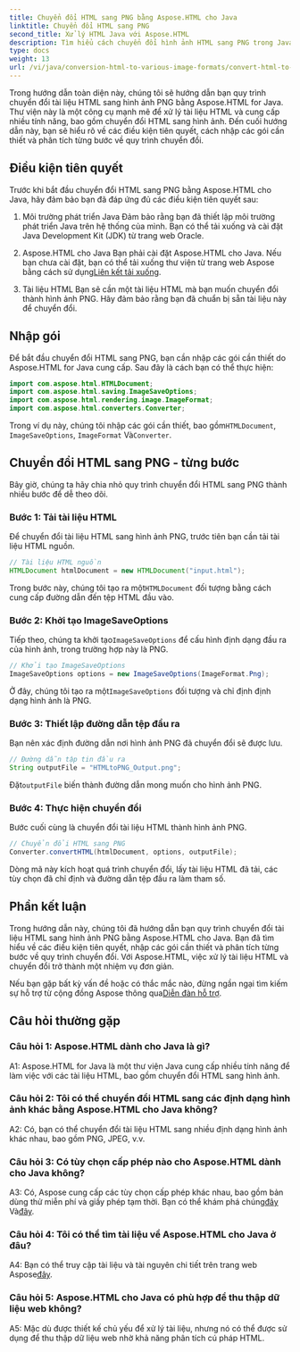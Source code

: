 ```yaml
---
title: Chuyển đổi HTML sang PNG bằng Aspose.HTML cho Java
linktitle: Chuyển đổi HTML sang PNG
second_title: Xử lý HTML Java với Aspose.HTML
description: Tìm hiểu cách chuyển đổi hình ảnh HTML sang PNG trong Java bằng Aspose.HTML. Hướng dẫn toàn diện với hướng dẫn từng bước.
type: docs
weight: 13
url: /vi/java/conversion-html-to-various-image-formats/convert-html-to-png/
---
```

Trong hướng dẫn toàn diện này, chúng tôi sẽ hướng dẫn bạn quy trình chuyển đổi tài liệu HTML sang hình ảnh PNG bằng Aspose.HTML for Java. Thư viện này là một công cụ mạnh mẽ để xử lý tài liệu HTML và cung cấp nhiều tính năng, bao gồm chuyển đổi HTML sang hình ảnh. Đến cuối hướng dẫn này, bạn sẽ hiểu rõ về các điều kiện tiên quyết, cách nhập các gói cần thiết và phân tích từng bước về quy trình chuyển đổi.

## Điều kiện tiên quyết

Trước khi bắt đầu chuyển đổi HTML sang PNG bằng Aspose.HTML cho Java, hãy đảm bảo bạn đã đáp ứng đủ các điều kiện tiên quyết sau:

1. Môi trường phát triển Java
Đảm bảo rằng bạn đã thiết lập môi trường phát triển Java trên hệ thống của mình. Bạn có thể tải xuống và cài đặt Java Development Kit (JDK) từ trang web Oracle.

2. Aspose.HTML cho Java
 Bạn phải cài đặt Aspose.HTML cho Java. Nếu bạn chưa cài đặt, bạn có thể tải xuống thư viện từ trang web Aspose bằng cách sử dụng[Liên kết tải xuống](https://releases.aspose.com/html/java/).

3. Tài liệu HTML
Bạn sẽ cần một tài liệu HTML mà bạn muốn chuyển đổi thành hình ảnh PNG. Hãy đảm bảo rằng bạn đã chuẩn bị sẵn tài liệu này để chuyển đổi.

## Nhập gói

Để bắt đầu chuyển đổi HTML sang PNG, bạn cần nhập các gói cần thiết do Aspose.HTML for Java cung cấp. Sau đây là cách bạn có thể thực hiện:

```java
import com.aspose.html.HTMLDocument;
import com.aspose.html.saving.ImageSaveOptions;
import com.aspose.html.rendering.image.ImageFormat;
import com.aspose.html.converters.Converter;
```

 Trong ví dụ này, chúng tôi nhập các gói cần thiết, bao gồm`HTMLDocument`, `ImageSaveOptions`, `ImageFormat` Và`Converter`.

## Chuyển đổi HTML sang PNG - từng bước

Bây giờ, chúng ta hãy chia nhỏ quy trình chuyển đổi HTML sang PNG thành nhiều bước để dễ theo dõi.

### Bước 1: Tải tài liệu HTML

Để chuyển đổi tài liệu HTML sang hình ảnh PNG, trước tiên bạn cần tải tài liệu HTML nguồn.

```java
// Tài liệu HTML nguồn
HTMLDocument htmlDocument = new HTMLDocument("input.html");
```

 Trong bước này, chúng tôi tạo ra một`HTMLDocument` đối tượng bằng cách cung cấp đường dẫn đến tệp HTML đầu vào.

### Bước 2: Khởi tạo ImageSaveOptions

 Tiếp theo, chúng ta khởi tạo`ImageSaveOptions` để cấu hình định dạng đầu ra của hình ảnh, trong trường hợp này là PNG.

```java
// Khởi tạo ImageSaveOptions
ImageSaveOptions options = new ImageSaveOptions(ImageFormat.Png);
```

 Ở đây, chúng tôi tạo ra một`ImageSaveOptions` đối tượng và chỉ định định dạng hình ảnh là PNG.

### Bước 3: Thiết lập đường dẫn tệp đầu ra

Bạn nên xác định đường dẫn nơi hình ảnh PNG đã chuyển đổi sẽ được lưu.

```java
// Đường dẫn tập tin đầu ra
String outputFile = "HTMLtoPNG_Output.png";
```

 Đặt`outputFile` biến thành đường dẫn mong muốn cho hình ảnh PNG.

### Bước 4: Thực hiện chuyển đổi

Bước cuối cùng là chuyển đổi tài liệu HTML thành hình ảnh PNG.

```java
// Chuyển đổi HTML sang PNG
Converter.convertHTML(htmlDocument, options, outputFile);
```

Dòng mã này kích hoạt quá trình chuyển đổi, lấy tài liệu HTML đã tải, các tùy chọn đã chỉ định và đường dẫn tệp đầu ra làm tham số.

## Phần kết luận

Trong hướng dẫn này, chúng tôi đã hướng dẫn bạn quy trình chuyển đổi tài liệu HTML sang hình ảnh PNG bằng Aspose.HTML cho Java. Bạn đã tìm hiểu về các điều kiện tiên quyết, nhập các gói cần thiết và phân tích từng bước về quy trình chuyển đổi. Với Aspose.HTML, việc xử lý tài liệu HTML và chuyển đổi trở thành một nhiệm vụ đơn giản.

 Nếu bạn gặp bất kỳ vấn đề hoặc có thắc mắc nào, đừng ngần ngại tìm kiếm sự hỗ trợ từ cộng đồng Aspose thông qua[Diễn đàn hỗ trợ](https://forum.aspose.com/).

## Câu hỏi thường gặp

### Câu hỏi 1: Aspose.HTML dành cho Java là gì?

A1: Aspose.HTML for Java là một thư viện Java cung cấp nhiều tính năng để làm việc với các tài liệu HTML, bao gồm chuyển đổi HTML sang hình ảnh.

### Câu hỏi 2: Tôi có thể chuyển đổi HTML sang các định dạng hình ảnh khác bằng Aspose.HTML cho Java không?

A2: Có, bạn có thể chuyển đổi tài liệu HTML sang nhiều định dạng hình ảnh khác nhau, bao gồm PNG, JPEG, v.v.

### Câu hỏi 3: Có tùy chọn cấp phép nào cho Aspose.HTML dành cho Java không?

 A3: Có, Aspose cung cấp các tùy chọn cấp phép khác nhau, bao gồm bản dùng thử miễn phí và giấy phép tạm thời. Bạn có thể khám phá chúng[đây](https://purchase.aspose.com/buy) Và[đây](https://purchase.aspose.com/temporary-license/).

### Câu hỏi 4: Tôi có thể tìm tài liệu về Aspose.HTML cho Java ở đâu?

 A4: Bạn có thể truy cập tài liệu và tài nguyên chi tiết trên trang web Aspose[đây](https://reference.aspose.com/html/java/).

### Câu hỏi 5: Aspose.HTML cho Java có phù hợp để thu thập dữ liệu web không?

A5: Mặc dù được thiết kế chủ yếu để xử lý tài liệu, nhưng nó có thể được sử dụng để thu thập dữ liệu web nhờ khả năng phân tích cú pháp HTML.